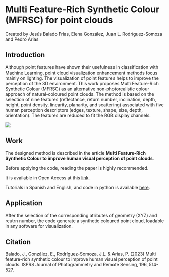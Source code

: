 # Multi Feature-Rich Synthetic Colour (MFRSC) for point clouds

Created by Jesús Balado Frías, Elena González, Juan L. Rodríguez-Somoza and Pedro Arias

## Introduction

Although point features have shown their usefulness in classification with Machine Learning, point cloud visualization enhancement methods focus mainly on lighting. The visualization of point features helps to improve the perception of the 3D environment. This work proposes Multi Feature-Rich Synthetic Colour (MFRSC) as an alternative non-photorealistic colour approach of natural-coloured point clouds. The method is based on the selection of nine features (reflectance, return number, inclination, depth, height, point density, linearity, planarity, and scattering) associated with five human perception descriptors (edges, texture, shape, size, depth, orientation). The features are reduced to fit the RGB display channels. 

![](https://i.imgur.com/T3o1mXo.jpeg)

## Work

The designed method is described in the article ****Multi Feature-Rich Synthetic Colour to improve human visual perception of point clouds****.

Before applying the code, reading the paper is highly recommended.

It is available in Open Access at this [link](https://doi.org/10.1016/j.isprsjprs.2023.01.019).

Tutorials in Spanish and English, and code in python is available [here](https://github.com/jbalado/Tutorials).


## Application
After the selection of the corresponding atributes of geometry (XYZ) and reutrn number, the code generate a synthetic coloured point cloud, loadable in any software for visualization.

## Citation
Balado, J., González, E., Rodríguez-Somoza, J.L. & Arias, P. (2023) Multi feature-rich synthetic colour to improve human visual perception of
point clouds. ISPRS Journal of Photogrammetry and Remote Sensing, 196, 514-527.
